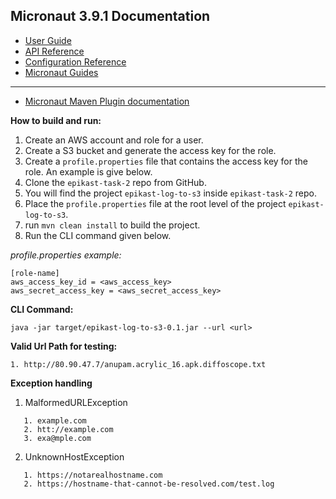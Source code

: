 ## Micronaut 3.9.1 Documentation

- [User Guide](https://docs.micronaut.io/3.9.1/guide/index.html)
- [API Reference](https://docs.micronaut.io/3.9.1/api/index.html)
- [Configuration Reference](https://docs.micronaut.io/3.9.1/guide/configurationreference.html)
- [Micronaut Guides](https://guides.micronaut.io/index.html)
---

- [Micronaut Maven Plugin documentation](https://micronaut-projects.github.io/micronaut-maven-plugin/latest/)

**How to build and run:**

1. Create an AWS account and role for a user.
2. Create a S3 bucket and generate the access key for the role.
3. Create a `profile.properties` file that contains the access key for the role. An example is give below.
4. Clone the `epikast-task-2` repo from GitHub.
5. You will find the project `epikast-log-to-s3` inside `epikast-task-2` repo.
6. Place the `profile.properties` file at the root level of the project `epikast-log-to-s3`.
7. run `mvn clean install` to build the project.
8. Run the CLI command given below.

_profile.properties example:_
```
[role-name]
aws_access_key_id = <aws_access_key>
aws_secret_access_key = <aws_secret_access_key>
```

**CLI Command:**

```
java -jar target/epikast-log-to-s3-0.1.jar --url <url>
```


**Valid Url Path for testing:**
```
1. http://80.90.47.7/anupam.acrylic_16.apk.diffoscope.txt
```
**Exception handling**

1. MalformedURLException
```
   1. example.com
   2. htt://example.com
   3. exa@mple.com
```

2. UnknownHostException
```
   1. https://notarealhostname.com
   2. https://hostname-that-cannot-be-resolved.com/test.log
```